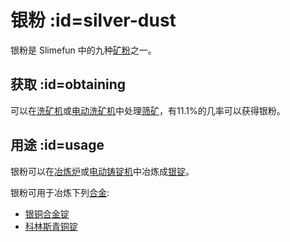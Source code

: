 # 银粉 :id=silver-dust

银粉是 Slimefun 中的九种[矿粉](/Dusts)之一。

## 获取 :id=obtaining

可以在[洗矿机](/Ore-Washer)或[电动洗矿机](/Electric-Dust-Washer)中处理[筛矿](/Sifted-Ore)，有11.1%的几率可以获得银粉。

## 用途 :id=usage

银粉可以在[冶炼炉](/Smeltery)或[电动铸锭机](/Electric-Ingot-Factory)中冶炼成[银锭](/Silver-Ingot)。

银粉可用于冶炼下列[合金](/Ingots#Alloys):

* [银铜合金锭](/Billon-Ingot)
* [科林斯青铜锭](/Corinthian-Bronze-Ingot)
